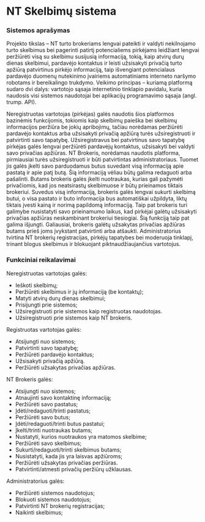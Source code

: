 
# NT Skelbimų sistema

### Sistemos aprašymas

Projekto tikslas – NT turto brokeriams lengvai pateikti ir valdyti nekilnojamo turto skelbimus bei pagerinti patirtį potencialiems pirkėjams leidžiant lengvai peržiūrėti visą su skelbimu susijusią informaciją, tokią, kaip atvirų durų dienas skelbimui, pardavėjo kontaktus ir leisti užsisakyti privačią turto apžiūrą patvirtinus pirkėjo informaciją, taip išvengiant potencialaus pardavėjo duomenų nutekinimo įvairiems automatiniams interneto naršymo robotams ir bereikalingo trukdymo.
Veikimo principas – kuriamą platformą sudaro dvi dalys: vartotojo sąsaja internetinio tinklapio pavidalu, kuria naudosis visi sistemos naudotojai bei aplikacijų programavimo sąsaja (angl. trump. API).

Neregistruotas vartotojas (pirkėjas) galės naudotis šios platformos bazinėmis funkcijomis, tokiomis kaip skelbimų paieška bei skelbimų informacijos peržiūra be jokių apribojimų, tačiau norėdamas peržiūrėti pardavėjo kontaktus arba užsisakyti privačią apžiūrą turės užsiregistruoti ir patvirtinti savo tapatybę. Užsiregistravus bei patvirtinus savo tapatybę pirkėjas galės lengvai peržiūrėti pardavėjų kontaktus, užsisakyti bei valdyti savo privačias apžiūras. 
NT Brokeris, norėdamas naudotis platforma, pirmiausiai turės užsiregistruoti ir būti patvirtintas administratoriaus. Tuomet jis galės įkelti savo parduodamus butus suvedant visą informaciją apie pastatą ir apie patį butą. Šią informaciją vėliau būtų galima redaguoti arba pašalinti. Butams brokeris galės įkelti nuotraukas, kurias gali pažymėti privačiomis, kad jos neatsirastų skelbimuose ir būtų prieinamos tiktais brokeriui. Suvedus visą informaciją, brokeris galės lengvai sukurti skelbimą butui, o visa pastato ir buto informacija bus automatiškai užpildyta, liktų tiktais įvesti kainą ir norimą papildomą informaciją. Taip pat brokeris turi galimybe nusistatyti savo prieinamumo laikus, kad pirkėjai galėtų užsisakyti privačias apžiūras neskambinant brokeriui tiesiogiai. Šią funkciją taip pat galima išjungti. Galiausiai, brokeris galėtų užsakytas privačias apžiūras butams prieš joms įvykstant patvirtinti arba atšaukti.
Administratorius tvirtina NT brokerių registracijas, pirkėjų tapatybes bei moderuoja tinklapį, trinant blogus skelbimus ir blokuojant piktnaudžiaujančius vartotojus.

### Funkciniai reikalavimai

Neregistruotas vartotojas galės:
- Ieškoti skelbimų;
- Peržiūrėti skelbimus ir jų informaciją (be kontaktų);
- Matyti atvirų durų dienas skelbimui;
- Prisijungti prie sistemos;
- Užsiregistruoti prie sistemos kaip registruotas naudotojas.
- Užsiregistruoti prie sistemos kaip NT brokeris.

Registruotas vartotojas galės:
- Atsijungti nuo sistemos;
- Patvirtinti savo tapatybę;
- Peržiūrėti pardavėjo kontaktus;
- Užsisakyti privačią apžiūrą.
- Peržiūrėti užsakytas privačias apžiūras.

NT Brokeris galės:
- Atsijungti nuo sistemos;
- Atnaujinti savo kontaktinę informaciją;
- Peržiūrėti savo pastatus;
- Įdėti/redaguoti/trinti pastatus;
- Peržiūrėti savo butus;
- Įdėti/redaguoti/trinti butus pastatui;
- Įkelti/trinti nuotraukas butams;
- Nustatyti, kurios nuotraukos yra matomos skelbime;
- Peržiūrėti savo skelbimus;
- Sukurti/redaguoti/trinti skelbimus butams;
- Nusistatyti, kada jis yra laisvas apžiūroms;
- Peržiūrėti užsakytas privačias peržiūras.
- Patvirtinti/atmesti privačių peržiūrų užklausas.

Administratorius galės:
- Peržiūrėti sistemos naudotojus;
- Blokuoti sistemos naudotojus;
- Patvirtinti NT brokerių registracijas;
- Naikinti skelbimus;
